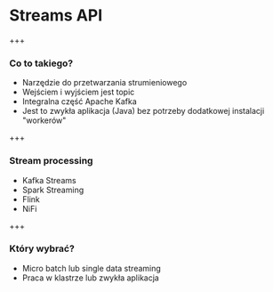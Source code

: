 
# Streams API

+++
### Co to takiego?
* Narzędzie do przetwarzania strumieniowego
* Wejściem i wyjściem jest topic
* Integralna część Apache Kafka
* Jest to zwykła aplikacja (Java) bez potrzeby dodatkowej instalacji "workerów"

+++
### Stream processing
* Kafka Streams
* Spark Streaming
* Flink
* NiFi

+++
### Który wybrać?
* Micro batch lub single data streaming
* Praca w klastrze lub zwykła aplikacja
